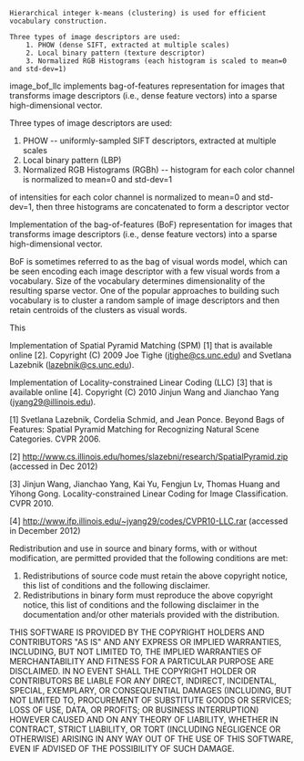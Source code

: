 
    Hierarchical integer k-means (clustering) is used for efficient vocabulary construction. 

    Three types of image descriptors are used: 
        1. PHOW (dense SIFT, extracted at multiple scales)
        2. Local binary pattern (texture descriptor)
        3. Normalized RGB Histograms (each histogram is scaled to mean=0 and std-dev=1)



image_bof_llc implements bag-of-features representation for images
that transforms image descriptors (i.e., dense feature vectors) into
a sparse high-dimensional vector. 

Three types of image descriptors are used: 
  1. PHOW  -- uniformly-sampled SIFT descriptors, extracted at multiple scales
  2. Local binary pattern (LBP)  
  3. Normalized RGB Histograms (RGBh) -- histogram for each color channel is normalized to mean=0 and std-dev=1



of intensities for each color channel is normalized to mean=0 and std-dev=1, then three histograms are concatenated to form a descriptor vector 



Implementation of the bag-of-features (BoF) representation for images
that transforms image descriptors (i.e., dense feature vectors) into
a sparse high-dimensional vector. 

BoF is sometimes referred to
as the bag of visual words model, which can be seen encoding
each image descriptor with a few visual words from a vocabulary.
Size of the vocabulary determines dimensionality of the 
resulting sparse vector. One of the popular approaches to building 
such vocabulary is to cluster a random sample of 
image descriptors and then retain centroids of the clusters as visual words.



This 

Implementation of Spatial Pyramid Matching (SPM) [1] that is available online [2].
Copyright (C) 2009 Joe Tighe (jtighe@cs.unc.edu) and Svetlana Lazebnik (lazebnik@cs.unc.edu).


Implementation of Locality-constrained Linear Coding (LLC) [3] that is available online [4].
Copyright (C) 2010  Jinjun Wang and Jianchao Yang (jyang29@illinois.edu).


[1] Svetlana Lazebnik, Cordelia Schmid, and Jean Ponce.
    Beyond Bags of Features: Spatial Pyramid Matching for Recognizing Natural Scene Categories.
    CVPR 2006.

[2] http://www.cs.illinois.edu/homes/slazebni/research/SpatialPyramid.zip (accessed in Dec 2012)

[3] Jinjun Wang, Jianchao Yang, Kai Yu, Fengjun Lv, Thomas Huang and Yihong Gong.
    Locality-constrained Linear Coding for Image Classification.
    CVPR 2010.

[4] http://www.ifp.illinois.edu/~jyang29/codes/CVPR10-LLC.rar (accessed in December 2012)










Redistribution and use in source and binary forms, with or without
modification, are permitted provided that the following conditions are
met:
1. Redistributions of source code must retain the above copyright
   notice, this list of conditions and the following disclaimer.
2. Redistributions in binary form must reproduce the above copyright
   notice, this list of conditions and the following disclaimer in the
   documentation and/or other materials provided with the
   distribution.

THIS SOFTWARE IS PROVIDED BY THE COPYRIGHT HOLDERS AND CONTRIBUTORS
"AS IS" AND ANY EXPRESS OR IMPLIED WARRANTIES, INCLUDING, BUT NOT
LIMITED TO, THE IMPLIED WARRANTIES OF MERCHANTABILITY AND FITNESS FOR
A PARTICULAR PURPOSE ARE DISCLAIMED. IN NO EVENT SHALL THE COPYRIGHT
HOLDER OR CONTRIBUTORS BE LIABLE FOR ANY DIRECT, INDIRECT, INCIDENTAL,
SPECIAL, EXEMPLARY, OR CONSEQUENTIAL DAMAGES (INCLUDING, BUT NOT
LIMITED TO, PROCUREMENT OF SUBSTITUTE GOODS OR SERVICES; LOSS OF USE,
DATA, OR PROFITS; OR BUSINESS INTERRUPTION) HOWEVER CAUSED AND ON ANY
THEORY OF LIABILITY, WHETHER IN CONTRACT, STRICT LIABILITY, OR TORT
(INCLUDING NEGLIGENCE OR OTHERWISE) ARISING IN ANY WAY OUT OF THE USE
OF THIS SOFTWARE, EVEN IF ADVISED OF THE POSSIBILITY OF SUCH DAMAGE.
